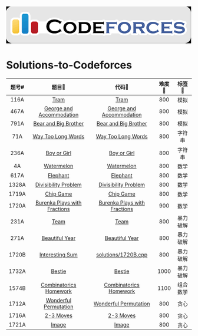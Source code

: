 [![MasterHead](imgs/codeforces.png)](https://github.com/theRunCom/Solutions-to-Codeforces)

# Solutions-to-Codeforces

| 题号#️  | 题目🫶 | 代码🐛 | 难度🥹 | 标签🚩 |
|:---:|:---:|:---:|:---:|:---:|
| 116A | [Tram](https://codeforces.com/problemset/problem/116/A) | [Tram](solutions/116A.cpp) | 800 | 模拟 |
| 467A | [George and Accommodation](https://codeforces.com/problemset/problem/467/A) | [George and Accommodation](solutions/467A.cpp) | 800 | 模拟 |
| 791A | [Bear and Big Brother](https://codeforces.com/problemset/problem/791/A) | [Bear and Big Brother](solutions/791A.cpp) | 800 | 模拟 |
| 71A | [Way Too Long Words](https://codeforces.com/problemset/problem/71/A) | [Way Too Long Words](solutions/71A.cpp) | 800 | 字符串 |
| 236A | [Boy or Girl](https://codeforces.com/problemset/problem/236/A) | [Boy or Girl](solutions/236A.cpp) | 800 | 字符串 |
| 4A | [Watermelon](https://codeforces.com/problemset/problem/4/A) | [Watermelon](solutions/4A.cpp) | 800 | 数学 |
| 617A | [Elephant](https://codeforces.com/problemset/problem/617/A) | [Elephant](solutions/617A.cpp) | 800 | 数学 |
| 1328A | [Divisibility Problem](https://codeforces.com/problemset/problem/1328/A) | [Divisibility Problem](solutions/1328A.cpp) | 800 | 数学 |
| 1719A | [Chip Game](https://codeforces.com/problemset/problem/1719/A) | [Chip Game](solutions/1719A.cpp) | 800 | 数学 |
| 1720A | [Burenka Plays with Fractions](https://codeforces.com/problemset/problem/1720/A) | [Burenka Plays with Fractions](solutions/1720A.cpp) | 900 | 数学 |
| 231A | [Team](https://codeforces.com/problemset/problem/231/A) | [Team](solutions/231A.cpp) | 800 | 暴力破解 |
| 271A | [Beautiful Year](https://codeforces.com/problemset/problem/271/A) | [Beautiful Year](solutions/271A.cpp) | 800 | 暴力破解 |
| 1720B | [Interesting Sum](https://codeforces.com/problemset/problem/1720/B) | [solutions/1720B.cpp](solutions/1720B.cpp) | 800 | 暴力破解 |
| 1732A | [Bestie](https://codeforces.com/problemset/problem/1732/A) | [Bestie](solutions/1732A.cpp) | 1000 | 暴力破解 |
| 1574B | [Combinatorics Homework](https://codeforces.com/problemset/problem/1574/B) | [Combinatorics Homework](solutions/1574B.cpp) | 1100 | 组合数学 |
| 1712A | [Wonderful Permutation](https://codeforces.com/problemset/problem/1712/A) | [Wonderful Permutation](solutions/1712A.cpp) | 800 | 贪心 |
| 1716A | [2-3 Moves](https://codeforces.com/problemset/problem/1716/A) | [2-3 Moves](solutions/1716A.cpp) | 800 | 贪心 |
| 1721A | [Image](https://codeforces.com/problemset/problem/1721/A) | [Image](solutions/1721A.cpp) | 800 | 贪心 |
